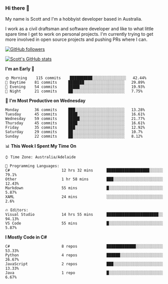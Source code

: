 ### Hi there 👋

My name is Scott and I'm a hobbyist developer based in Australia.

I work as a civil draftsman and software developer and like to what little spare time I get to work on personal projects. I'm currently trying to get more involved in open source projects and pushing PRs where I can. 

[![GitHub followers](https://img.shields.io/github/followers/puppetsw?label=Follow&style=social)](https://github.com/puppetsw?tab=followers)

[![Scott's GitHub stats](https://github-readme-stats.vercel.app/api?username=puppetsw&show_icons=true&theme=dark)](https://github.com/anuraghazra/github-readme-stats)

<!--START_SECTION:waka-->
**I'm an Early 🐤** 

```text
🌞 Morning    115 commits    ██████████░░░░░░░░░░░░░░░   42.44% 
🌆 Daytime    81 commits     ███████░░░░░░░░░░░░░░░░░░   29.89% 
🌃 Evening    54 commits     █████░░░░░░░░░░░░░░░░░░░░   19.93% 
🌙 Night      21 commits     ██░░░░░░░░░░░░░░░░░░░░░░░   7.75%

```
📅 **I'm Most Productive on Wednesday** 

```text
Monday       36 commits     ███░░░░░░░░░░░░░░░░░░░░░░   13.28% 
Tuesday      45 commits     ████░░░░░░░░░░░░░░░░░░░░░   16.61% 
Wednesday    59 commits     █████░░░░░░░░░░░░░░░░░░░░   21.77% 
Thursday     45 commits     ████░░░░░░░░░░░░░░░░░░░░░   16.61% 
Friday       35 commits     ███░░░░░░░░░░░░░░░░░░░░░░   12.92% 
Saturday     29 commits     ██░░░░░░░░░░░░░░░░░░░░░░░   10.7% 
Sunday       22 commits     ██░░░░░░░░░░░░░░░░░░░░░░░   8.12%

```


📊 **This Week I Spent My Time On** 

```text
⌚︎ Time Zone: Australia/Adelaide

💬 Programming Languages: 
C#                       12 hrs 32 mins      ███████████████████░░░░░░   79.1% 
Other                    1 hr 58 mins        ███░░░░░░░░░░░░░░░░░░░░░░   12.43% 
Markdown                 55 mins             █░░░░░░░░░░░░░░░░░░░░░░░░   5.87% 
XAML                     24 mins             ░░░░░░░░░░░░░░░░░░░░░░░░░   2.6%

🔥 Editors: 
Visual Studio            14 hrs 55 mins      ███████████████████████░░   94.13% 
VS Code                  55 mins             █░░░░░░░░░░░░░░░░░░░░░░░░   5.87%

```

**I Mostly Code in C#** 

```text
C#                       8 repos             █████████████░░░░░░░░░░░░   53.33% 
Python                   4 repos             ██████░░░░░░░░░░░░░░░░░░░   26.67% 
JavaScript               2 repos             ███░░░░░░░░░░░░░░░░░░░░░░   13.33% 
Java                     1 repo              █░░░░░░░░░░░░░░░░░░░░░░░░   6.67%

```



<!--END_SECTION:waka-->

<!--
**puppetsw/puppetsw** is a ✨ _special_ ✨ repository because its `README.md` (this file) appears on your GitHub profile.

Here are some ideas to get you started:

- 🔭 I’m currently working on ...
- 🌱 I’m currently learning ...
- 👯 I’m looking to collaborate on ...
- 🤔 I’m looking for help with ...
- 💬 Ask me about ...
- 📫 How to reach me: ...
- 😄 Pronouns: ...
- ⚡ Fun fact: ...
-->
